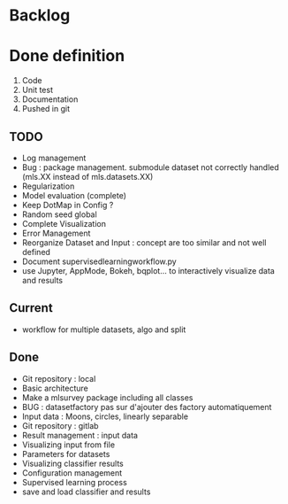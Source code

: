 # Backlog

# Done definition
1. Code 
2. Unit test
3. Documentation
4. Pushed in git

## TODO
* Log management
* Bug : package management. submodule dataset not correctly handled (mls.XX instead of mls.datasets.XX)
* Regularization
* Model evaluation (complete)
* Keep DotMap in Config ?
* Random seed global
* Complete Visualization
* Error Management
* Reorganize Dataset and Input : concept are too similar and not well defined
* Document supervisedlearningworkflow.py
* use Jupyter, AppMode, Bokeh, bqplot... to interactively visualize data and results

## Current
* workflow for multiple datasets, algo and split

## Done
* Git repository : local
* Basic architecture
* Make a mlsurvey package including all classes
* BUG : datasetfactory pas sur d'ajouter des factory automatiquement
* Input data : Moons, circles, linearly separable
* Git repository : gitlab
* Result management : input data
* Visualizing input from file
* Parameters for datasets
* Visualizing classifier results
* Configuration management
* Supervised learning process
* save and load classifier and results



